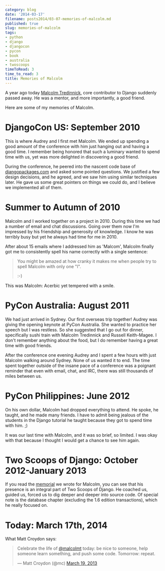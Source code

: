 ```yaml
---
category: blog
date: '2014-03-17'
filename: posts2014/03-07-memories-of-malcolm.md
published: true
slug: memories-of-malcolm
tags:
- python
- django
- djangocon
- pycon
- book
- australia
- twoscoops
timeToRead: 3
time_to_read: 3
title: Memories of Malcolm
---
```


A year ago today [Malcolm Tredinnick](http://about.me/malcolmt), core
contributor to Django suddenly passed away. He was a mentor, and more
importantly, a good friend.

Here are some of my memories of Malcolm.

DjangoCon US: September 2010
============================

This is where Audrey and I first met Malcolm. We ended up spending a
good amount of the conference with him just hanging out and having a
good time. I remember being honored that such a luminary wanted to spend
time with us, yet was more delighted in discovering a good friend.

During the conference, he peered into the nascent code base of
[djangopackages.com](https://www.djangopackages.com) and asked some
pointed questions. We justified a few design decisions, and he agreed,
and we saw him using similar techniques later. He gave us some great
pointers on things we could do, and I believe we implemented all of
them.

Summer to Autumn of 2010
========================

Malcolm and I worked together on a project in 2010. During this time we
had a number of email and chat discussions. Going over them now I'm
impressed by his friendship and generosity of knowledge. I know he was
terribly busy but yet he always had time for me in 2010.

After about 15 emails where I addressed him as 'Malcom', Malcolm
finally got me to consistently spell his name correctly with a single
sentence:

> You might be amazed at how cranky it makes me when people try to spell
> Malcolm with only one "l".
>
> :-)

This was Malcolm: Acerbic yet tempered with a smile.

PyCon Australia: August 2011
============================

We had just arrived in Sydney. Our first overseas trip together! Audrey
was giving the opening keynote at PyCon Australia. She wanted to
practice her speech but I was restless. So she suggested that I go out
for dinner, specifically sushi train with Malcolm Tredinnick and Russell
Keith-Magee. I don't remember anything about the food, but I do
remember having a great time with good friends.

After the conference one evening Audrey and I spent a few hours with
just Malcolm walking around Sydney. None of us wanted it to end. The
time spent together outside of the insane pace of a conference was a
poignant reminder that even with email, chat, and IRC, there was still
thousands of miles between us.

PyCon Philippines: June 2012
============================

On his own dollar, Malcolm had dropped everything to attend. He spoke,
he taught, and he made many friends. I have to admit being jealous of
the students in the Django tutorial he taught because they got to spend
time with him. ;)

It was our last time with Malcolm, and it was so brief, so limited. I
was okay with that because I thought I would get a chance to see him
again.

Two Scoops of Django: October 2012-January 2013
===============================================

If you read the
[memorial](http://twoscoopspress.com/pages/malcolm-tredinnick-memorial)
we wrote for Malcolm, you can see that his presence is an integral part
of Two Scoops of Django. He coached us, guided us, forced us to dig
deeper and deeper into source code. Of special note is the database
chapter (excluding the 1.6 edition transactions), which he really
focused on.

Today: March 17th, 2014
=======================

What Matt Croydon says:

<blockquote class="twitter-tweet" lang="en"><p>Celebrate the life of <a href="https://twitter.com/malcolmt">@malcolmt</a> today: be nice to someone, help someone learn something, and push some code. Tomorrow: repeat.</p>&mdash; Matt Croydon (@mc) <a href="https://twitter.com/mc/statuses/314013575406571520">March 19, 2013</a></blockquote>
<script async src="//platform.twitter.com/widgets.js" charset="utf-8"></script>
